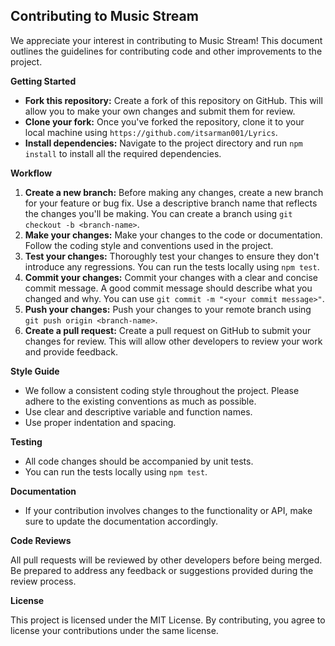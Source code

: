 ## Contributing to Music Stream

We appreciate your interest in contributing to Music Stream! This document outlines the guidelines for contributing code and other improvements to the project.

**Getting Started**

* **Fork this repository:** Create a fork of this repository on GitHub. This will allow you to make your own changes and submit them for review.
* **Clone your fork:** Once you've forked the repository, clone it to your local machine using `https://github.com/itsarman001/Lyrics`.
* **Install dependencies:** Navigate to the project directory and run `npm install` to install all the required dependencies.

**Workflow**

1. **Create a new branch:** Before making any changes, create a new branch for your feature or bug fix. Use a descriptive branch name that reflects the changes you'll be making. You can create a branch using `git checkout -b <branch-name>`.
2. **Make your changes:** Make your changes to the code or documentation. Follow the coding style and conventions used in the project.
3. **Test your changes:** Thoroughly test your changes to ensure they don't introduce any regressions. You can run the tests locally using `npm test`.
4. **Commit your changes:** Commit your changes with a clear and concise commit message. A good commit message should describe what you changed and why. You can use `git commit -m "<your commit message>"`.
5. **Push your changes:** Push your changes to your remote branch using `git push origin <branch-name>`.
6. **Create a pull request:** Create a pull request on GitHub to submit your changes for review. This will allow other developers to review your work and provide feedback.

**Style Guide**

* We follow a consistent coding style throughout the project. Please adhere to the existing conventions as much as possible.
* Use clear and descriptive variable and function names.
* Use proper indentation and spacing. 

**Testing**

* All code changes should be accompanied by unit tests. 
* You can run the tests locally using `npm test`.

**Documentation**

* If your contribution involves changes to the functionality or API, make sure to update the documentation accordingly.

**Code Reviews**

All pull requests will be reviewed by other developers before being merged. Be prepared to address any feedback or suggestions provided during the review process.

**License**

This project is licensed under the MIT License. By contributing, you agree to license your contributions under the same license.
